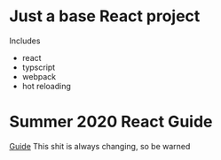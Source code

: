 # Just a base React project
Includes
- react
- typscript
- webpack
- hot reloading

# Summer 2020 React Guide
[Guide](https://dev.to/nanosoftonline/webpack-react-typescript-5e9m)
This shit is always changing, so be warned